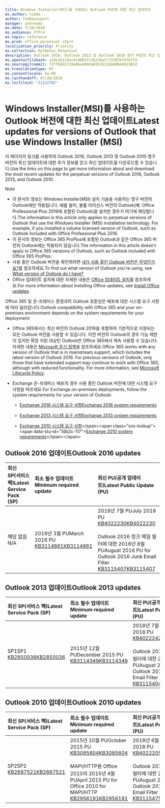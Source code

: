 ```yaml
---
title: Windows Installer(MSI)를 사용하는 Outlook 버전에 대한 최신 업데이트
ms.author: timda
author: TimDavenport
manager: andrewmo
ms.date: 7/10/2018
ms.audience: ITPro
ms.topic: reference
ms.prod: office-perpetual-itpro
localization_priority: Priority
ms.collection: RelNotes_Perpetual
description: Outlook 2016, Outlook 2013 및 Outlook 2010 영구 버전의 최신 업데이트 정보에 대한 링크를 IT 전문가에게 제공합니다.
ms.openlocfilehash: a18e16114ac0c8865fc2b238a7c737076f4fd7fd
ms.sourcegitcommit: 73ff6091f19a0ba409da0357b21bb8804d41385d
ms.translationtype: HT
ms.contentlocale: ko-KR
ms.lasthandoff: 07/26/2018
ms.locfileid: "21222782"
---
```

# <a name="latest-updates-for-versions-of-outlook-that-use-windows-installer-msi"></a><span data-ttu-id="1db2c-103">Windows Installer(MSI)를 사용하는 Outlook 버전에 대한 최신 업데이트</span><span class="sxs-lookup"><span data-stu-id="1db2c-103">Latest updates for versions of Outlook that use Windows Installer (MSI)</span></span>

<span data-ttu-id="1db2c-104">이 페이지의 링크를 사용하여 Outlook 2016, Outlook 2013 및 Outlook 2010 영구 버전의 최신 업데이트에 대한 추가 정보를 얻고 최신 업데이트를 다운로드할 수 있습니다.</span><span class="sxs-lookup"><span data-stu-id="1db2c-104">Use the links on this page to get more information about and download the most recent updates for the perpetual versions of Outlook 2016, Outlook 2013, and Outlook 2010.</span></span>
  
> [!NOTE]
> - <span data-ttu-id="1db2c-p101">이 문서의 정보는 Windows Installer(MSI) 설치 기술을 사용하는 영구 버전의 Outlook에만 적용됩니다. 예를 들어, 볼륨 라이선스 버전의 Outlook(예: Office Professional Plus 2016에 포함된 Outlook)을 설치한 경우가 여기에 해당합니다.</span><span class="sxs-lookup"><span data-stu-id="1db2c-p101">The information in this article only applies to perpetual versions of Outlook that use the Windows Installer (MSI) installation technology. For example, if you installed a volume licensed version of Outlook, such as Outlook included with Office Professional Plus 2016.</span></span>
> - <span data-ttu-id="1db2c-107">이 문서의 정보는 Office 365 ProPlus에 포함된 Outlook과 같은 Office 365 버전의 Outlook에는 적용되지 않습니다.</span><span class="sxs-lookup"><span data-stu-id="1db2c-107">The information in this article doesn't apply to Office 365 versions of Outlook, such as Outlook included with Office 365 ProPlus.</span></span>
> - <span data-ttu-id="1db2c-108">사용 중인 Outlook 버전을 확인하려면 [내가 사용 중인 Outlook 버전은 무엇인가요?](https://support.office.com/article/b3a9568c-edb5-42b9-9825-d48d82b2257c)를 참조하세요.</span><span class="sxs-lookup"><span data-stu-id="1db2c-108">To find out what version of Outlook you're using, see [What version of Outlook do I have?](https://support.office.com/article/b3a9568c-edb5-42b9-9825-d48d82b2257c)</span></span>
> - <span data-ttu-id="1db2c-109">Office 업데이트 설치에 대한 자세한 내용은 [Office 업데이트 설치](https://support.office.com/article/2ab296f3-7f03-43a2-8e50-46de917611c5)를 참조하세요.</span><span class="sxs-lookup"><span data-stu-id="1db2c-109">For more information about installing Office updates, see [Install Office updates](https://support.office.com/article/2ab296f3-7f03-43a2-8e50-46de917611c5).</span></span> 
  
<span data-ttu-id="1db2c-110">Office 365 및 온-프레미스 환경과의 Outlook 호환성은 배포에 대한 시스템 요구 사항에 따라 달라집니다.</span><span class="sxs-lookup"><span data-stu-id="1db2c-110">Outlook compatibility with Office 365 and your on-premises environment depends on the system requirements for your deployment:</span></span>
  
- <span data-ttu-id="1db2c-p102">Office 365에서는 최신 버전의 Outlook 2016을 포함하여 기본적으로 지원되는 모든 Outlook 버전을 사용할 수 있습니다. 이전 버전의 Outlook의 경우 기능 제한이 있지만 확장 지원 대상인 Outlook만 Office 365에서 계속 사용할 수 있습니다. 자세한 내용은 [Microsoft 주기 정책](https://support.microsoft.com/lifecycle)을 참조하세요.</span><span class="sxs-lookup"><span data-stu-id="1db2c-p102">Office 365 works with any version of Outlook that is in mainstream support, which includes the latest version of Outlook 2016. For previous versions of Outlook, only those that have extended support may continue to work with Office 365, although with reduced functionality. For more information, see [Microsoft Lifecycle Policy](https://support.microsoft.com/lifecycle).</span></span>
    
- <span data-ttu-id="1db2c-114">Exchange 온-프레미스 배포의 경우 사용 중인 Outlook 버전에 대한 시스템 요구 사항을 따르세요.</span><span class="sxs-lookup"><span data-stu-id="1db2c-114">For Exchange on-premises deployments, follow the system requirements for your version of Outlook:</span></span>
    
  - [<span data-ttu-id="1db2c-115">Exchange 2016 시스템 요구 사항</span><span class="sxs-lookup"><span data-stu-id="1db2c-115">Exchange 2016 system requirements</span></span>](https://docs.microsoft.com/Exchange/plan-and-deploy/system-requirements)
    
  - [<span data-ttu-id="1db2c-116">Exchange 2013 시스템 요구 사항</span><span class="sxs-lookup"><span data-stu-id="1db2c-116">Exchange 2013 system requirements</span></span>](https://technet.microsoft.com/ko-KR/library/aa996719%28v=exchg.150%29.aspx)
    
  - <span data-ttu-id="1db2c-117">[Exchange 2010 시스템 요구 사항](https://docs.microsoft.com/previous-versions/office/exchange-server-2010/aa996719(v=exchg.141))</span><span class="sxs-lookup"><span data-stu-id="1db2c-117">[Exchange 2010 system requirements](https://docs.microsoft.com/previous-versions/office/exchange-server-2010/aa996719(v=exchg.141))</span></span>

   
## <a name="outlook-2016-updates"></a><span data-ttu-id="1db2c-118">Outlook 2016 업데이트</span><span class="sxs-lookup"><span data-stu-id="1db2c-118">Outlook 2016 updates</span></span>

|<span data-ttu-id="1db2c-119">**최신 SP(서비스 팩)**</span><span class="sxs-lookup"><span data-stu-id="1db2c-119">**Latest Service Pack (SP)**</span></span>|<span data-ttu-id="1db2c-120">**최소 필수 업데이트**</span><span class="sxs-lookup"><span data-stu-id="1db2c-120">**Minimum required update**</span></span>|<span data-ttu-id="1db2c-121">**최신 PU(공개 업데이트)**</span><span class="sxs-lookup"><span data-stu-id="1db2c-121">**Latest Public Update (PU)**</span></span>|
|:-----|:-----|:-----|
|<span data-ttu-id="1db2c-122">해당 없음</span><span class="sxs-lookup"><span data-stu-id="1db2c-122">N/A</span></span>  <br/> |<span data-ttu-id="1db2c-123">2016년 3월 PU</span><span class="sxs-lookup"><span data-stu-id="1db2c-123">March 2016 PU</span></span> <br/>[<span data-ttu-id="1db2c-124">KB3114861</span><span class="sxs-lookup"><span data-stu-id="1db2c-124">KB3114861</span></span>](https://support.microsoft.com/help/3114861) <br/> |<span data-ttu-id="1db2c-125">2018년 7월 PU</span><span class="sxs-lookup"><span data-stu-id="1db2c-125">July 2018 PU</span></span> <br/>[<span data-ttu-id="1db2c-126">KB4022230</span><span class="sxs-lookup"><span data-stu-id="1db2c-126">KB4022230</span></span>](https://support.microsoft.com/ko-KR/help/4022230) <br/><br/> <span data-ttu-id="1db2c-127">Outlook 2016 정크 메일 필터에 대한 2016년 8월 PU</span><span class="sxs-lookup"><span data-stu-id="1db2c-127">August 2016 PU for Outlook 2016 Junk Email Filter</span></span>  <br/>[<span data-ttu-id="1db2c-128">KB3115407</span><span class="sxs-lookup"><span data-stu-id="1db2c-128">KB3115407</span></span>](https://support.microsoft.com/help/3115407) <br/> |
   
## <a name="outlook-2013-updates"></a><span data-ttu-id="1db2c-129">Outlook 2013 업데이트</span><span class="sxs-lookup"><span data-stu-id="1db2c-129">Outlook 2013 updates</span></span>

|<span data-ttu-id="1db2c-130">**최신 SP(서비스 팩)**</span><span class="sxs-lookup"><span data-stu-id="1db2c-130">**Latest Service Pack (SP)**</span></span>|<span data-ttu-id="1db2c-131">**최소 필수 업데이트**</span><span class="sxs-lookup"><span data-stu-id="1db2c-131">**Minimum required update**</span></span>|<span data-ttu-id="1db2c-132">**최신 PU(공개 업데이트)**</span><span class="sxs-lookup"><span data-stu-id="1db2c-132">**Latest Public Update (PU)**</span></span>|
|:-----|:-----|:-----|
|<span data-ttu-id="1db2c-133">SP1</span><span class="sxs-lookup"><span data-stu-id="1db2c-133">SP1</span></span>  <br/>[<span data-ttu-id="1db2c-134">KB2850036</span><span class="sxs-lookup"><span data-stu-id="1db2c-134">KB2850036</span></span>](https://go.microsoft.com/fwlink/p/?LinkId=512538) <br/> |<span data-ttu-id="1db2c-135">2015년 12월 PU</span><span class="sxs-lookup"><span data-stu-id="1db2c-135">December 2015 PU</span></span> <br/>[<span data-ttu-id="1db2c-136">KB3114349</span><span class="sxs-lookup"><span data-stu-id="1db2c-136">KB3114349</span></span>](https://support.microsoft.com/kb/3114349) <br/> |<span data-ttu-id="1db2c-137">2018년 7월 PU</span><span class="sxs-lookup"><span data-stu-id="1db2c-137">July 2018 PU</span></span> <br/>[<span data-ttu-id="1db2c-138">KB4022242</span><span class="sxs-lookup"><span data-stu-id="1db2c-138">KB4022242</span></span>](https://support.microsoft.com/ko-KR/help/4022242) <br/><br/>  <span data-ttu-id="1db2c-139">Outlook 2013 정크 메일 필터에 대한 2016년 8월 PU</span><span class="sxs-lookup"><span data-stu-id="1db2c-139">August 2016 PU for Outlook 2013 Junk Email Filter</span></span> <br/> [<span data-ttu-id="1db2c-140">KB3115404</span><span class="sxs-lookup"><span data-stu-id="1db2c-140">KB3115404</span></span>](https://support.microsoft.com/kb/3115404) <br/> |
   
## <a name="outlook-2010-updates"></a><span data-ttu-id="1db2c-141">Outlook 2010 업데이트</span><span class="sxs-lookup"><span data-stu-id="1db2c-141">Outlook 2010 updates</span></span>

|<span data-ttu-id="1db2c-142">**최신 SP(서비스 팩)**</span><span class="sxs-lookup"><span data-stu-id="1db2c-142">**Latest Service Pack (SP)**</span></span>|<span data-ttu-id="1db2c-143">**최소 필수 업데이트**</span><span class="sxs-lookup"><span data-stu-id="1db2c-143">**Minimum required update**</span></span>|<span data-ttu-id="1db2c-144">**최신 PU(공개 업데이트)**</span><span class="sxs-lookup"><span data-stu-id="1db2c-144">**Latest Public Update (PU)**</span></span>|
|:-----|:-----|:-----|
|<span data-ttu-id="1db2c-145">SP2</span><span class="sxs-lookup"><span data-stu-id="1db2c-145">SP2</span></span> <br/>[<span data-ttu-id="1db2c-146">KB2687521</span><span class="sxs-lookup"><span data-stu-id="1db2c-146">KB2687521</span></span>](https://go.microsoft.com/fwlink/p/?LinkId=512542) <br/> |<span data-ttu-id="1db2c-147">2015년 10월 PU</span><span class="sxs-lookup"><span data-stu-id="1db2c-147">October 2015 PU</span></span> <br/> [<span data-ttu-id="1db2c-148">KB3085604</span><span class="sxs-lookup"><span data-stu-id="1db2c-148">KB3085604</span></span>](https://support.microsoft.com/kb/3085604) <br/><br/>  <span data-ttu-id="1db2c-149">MAPI/HTTP용 Office 2010의 2015년 4월 PU</span><span class="sxs-lookup"><span data-stu-id="1db2c-149">April 2015 PU for Office 2010 for MAPI/HTTP</span></span> <br/> [<span data-ttu-id="1db2c-150">KB2956191</span><span class="sxs-lookup"><span data-stu-id="1db2c-150">KB2956191</span></span>](https://support.microsoft.com/ko-KR/help/2956191/april-14-2015-update-for-office-2010-kb2956191) <br/> |<span data-ttu-id="1db2c-151">2018년 6월 PU</span><span class="sxs-lookup"><span data-stu-id="1db2c-151">June 2018 PU</span></span> <br/>[<span data-ttu-id="1db2c-152">KB4022205</span><span class="sxs-lookup"><span data-stu-id="1db2c-152">KB4022205</span></span>](https://support.microsoft.com/ko-KR/help/4022205) <br/><br/>  <span data-ttu-id="1db2c-153">Outlook 2010 정크 메일 필터에 대한 2016년 8월 PU</span><span class="sxs-lookup"><span data-stu-id="1db2c-153">August 2016 PU for Outlook 2010 Junk Email Filter</span></span> <br/> [<span data-ttu-id="1db2c-154">KB3115475</span><span class="sxs-lookup"><span data-stu-id="1db2c-154">KB3115475</span></span>](https://support.microsoft.com/kb/3115475) <br/> |
   

